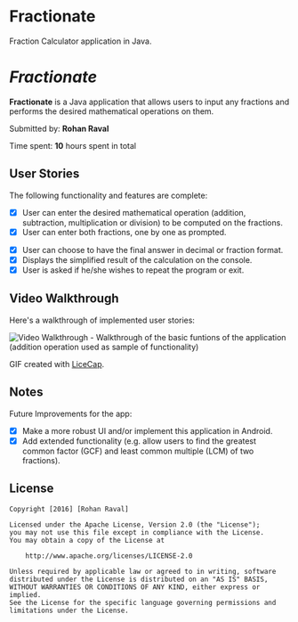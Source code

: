 # Fractionate
Fraction Calculator application in Java.

# *Fractionate*

**Fractionate** is a Java application that allows users to input any fractions 
and performs the desired mathematical operations on them.

Submitted by: **Rohan Raval**

Time spent: **10** hours spent in total

## User Stories

The following functionality and features are complete:
* [x] User can enter the desired mathematical operation (addition, subtraction, multiplication or division) to be computed on the fractions.
* [x] User can enter both fractions, one by one as prompted.
- [x] User can choose to  have the final answer in decimal or fraction format. 
- [x] Displays the simplified result of the calculation on the console.
- [x] User is asked if he/she wishes to repeat the program or exit. 

## Video Walkthrough 

Here's a walkthrough of implemented user stories:

<img src='http://imgur.com/R5cTVAU.gif' title='Video Walkthrough - Basic' width='' alt='Video Walkthrough' />
- Walkthrough of the basic funtions of the application (addition operation used as sample of functionality)

GIF created with [LiceCap](http://www.cockos.com/licecap/).

## Notes

Future Improvements for the app:

- [x] Make a more robust UI and/or implement this application in Android.
- [x] Add extended functionality (e.g. allow users to find the greatest common factor (GCF) and least common multiple (LCM) of two fractions).

## License

    Copyright [2016] [Rohan Raval]

    Licensed under the Apache License, Version 2.0 (the "License");
    you may not use this file except in compliance with the License.
    You may obtain a copy of the License at

        http://www.apache.org/licenses/LICENSE-2.0

    Unless required by applicable law or agreed to in writing, software
    distributed under the License is distributed on an "AS IS" BASIS,
    WITHOUT WARRANTIES OR CONDITIONS OF ANY KIND, either express or implied.
    See the License for the specific language governing permissions and
    limitations under the License.
